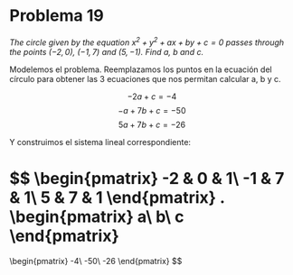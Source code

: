 # Problema 19

_The circle given by the equation $x^2 + y^2 + ax + by +c = 0$ passes through the points $(-2,0)$, $(-1,7)$ and $(5,-1)$. Find $a$, $b$ and $c$._

Modelemos el problema. Reemplazamos los puntos en la ecuación del círculo para obtener las 3 ecuaciones que nos permitan calcular a, b y c.

$$ -2a + c = -4 $$
$$ -a + 7b + c = -50 $$
$$ 5a + 7b + c = -26 $$

Y construimos el sistema lineal correspondiente:

$$
\begin{pmatrix}
-2 & 0 & 1\\
-1 & 7 & 1\\
5 & 7 & 1
\end{pmatrix}
.
\begin{pmatrix}
a\\
b\\
c
\end{pmatrix}
= 
\begin{pmatrix}
-4\\
-50\\
-26
\end{pmatrix}
$$

